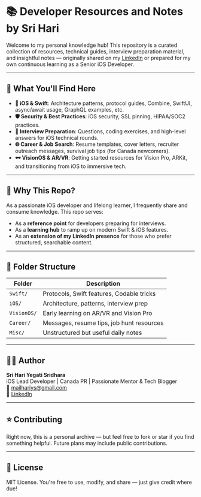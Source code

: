# 📚 Developer Resources and Notes by Sri Hari

Welcome to my personal knowledge hub! This repository is a curated collection of resources, technical guides, interview preparation material, and insightful notes — originally shared on my [LinkedIn]([https://www.linkedin.com/in/sri-hari-yegati-sridhara-5841b692/]) 
or prepared for my own continuous learning as a Senior iOS Developer.

---

## 🧠 What You'll Find Here

- **📱 iOS & Swift**: Architecture patterns, protocol guides, Combine, SwiftUI, async/await usage, GraphQL examples, etc.
- **🛡️ Security & Best Practices**: iOS security, SSL pinning, HIPAA/SOC2 practices.
- **🧪 Interview Preparation**: Questions, coding exercises, and high-level answers for iOS technical rounds.
- **🌐 Career & Job Search**: Resume templates, cover letters, recruiter outreach messages, survival job tips (for Canada newcomers).
- **🕶️ VisionOS & AR/VR**: Getting started resources for Vision Pro, ARKit, and transitioning from iOS to immersive tech.

---

## 🚀 Why This Repo?

As a passionate iOS developer and lifelong learner, I frequently share and consume knowledge. This repo serves:
- As a **reference point** for developers preparing for interviews.
- As a **learning hub** to ramp up on modern Swift & iOS features.
- As an **extension of my LinkedIn presence** for those who prefer structured, searchable content.

---

## 📂 Folder Structure

| Folder | Description |
|--------|-------------|
| `Swift/` | Protocols, Swift features, Codable tricks |
| `iOS/` | Architecture, patterns, interview prep |
| `VisionOS/` | Early learning on AR/VR and Vision Pro |
| `Career/` | Messages, resume tips, job hunt resources |
| `Misc/` | Unstructured but useful daily notes |

---

## 🧑‍💻 Author

**Sri Hari Yegati Sridhara**  
iOS Lead Developer | Canada PR | Passionate Mentor & Tech Blogger  
📧 mailhariys@gmail.com  
🔗 [LinkedIn](https://www.linkedin.com/in/sri-hari-yegati-sridhara-5841b692/)

---

## ⭐️ Contributing

Right now, this is a personal archive — but feel free to fork or star if you find something helpful. Future plans may include public contributions.

---

## 📜 License

MIT License. You're free to use, modify, and share — just give credit where due!
